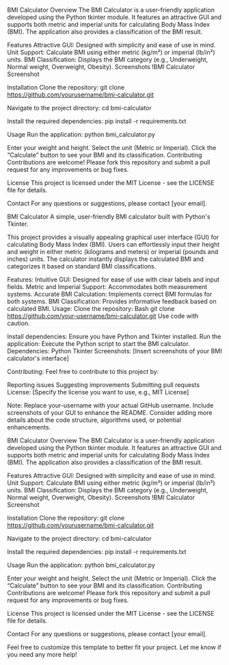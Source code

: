 BMI Calculator
Overview
The BMI Calculator is a user-friendly application developed using the Python tkinter module. It features an attractive GUI and supports both metric and imperial units for calculating Body Mass Index (BMI). The application also provides a classification of the BMI result.

Features
Attractive GUI: Designed with simplicity and ease of use in mind.
Unit Support: Calculate BMI using either metric (kg/m²) or imperial (lb/in²) units.
BMI Classification: Displays the BMI category (e.g., Underweight, Normal weight, Overweight, Obesity).
Screenshots
!BMI Calculator Screenshot

Installation
Clone the repository:
git clone https://github.com/yourusername/bmi-calculator.git

Navigate to the project directory:
cd bmi-calculator

Install the required dependencies:
pip install -r requirements.txt

Usage
Run the application:
python bmi_calculator.py

Enter your weight and height.
Select the unit (Metric or Imperial).
Click the “Calculate” button to see your BMI and its classification.
Contributing
Contributions are welcome! Please fork this repository and submit a pull request for any improvements or bug fixes.

License
This project is licensed under the MIT License - see the LICENSE file for details.

Contact
For any questions or suggestions, please contact [your email].




BMI Calculator
A simple, user-friendly BMI calculator built with Python's Tkinter.

This project provides a visually appealing graphical user interface (GUI) for calculating Body Mass Index (BMI). Users can effortlessly input their height and weight in either metric (kilograms and meters) or imperial (pounds and inches) units. The calculator instantly displays the calculated BMI and categorizes it based on standard BMI classifications.

Features:
Intuitive GUI: Designed for ease of use with clear labels and input fields.
Metric and Imperial Support: Accommodates both measurement systems.
Accurate BMI Calculation: Implements correct BMI formulas for both systems.
BMI Classification: Provides informative feedback based on calculated BMI.
Usage:
Clone the repository:
Bash
git clone https://github.com/your-username/bmi-calculator.git
Use code with caution.

Install dependencies: Ensure you have Python and Tkinter installed.
Run the application: Execute the Python script to start the BMI calculator.
Dependencies:
Python
Tkinter
Screenshots:
[Insert screenshots of your BMI calculator's interface]

Contributing:
Feel free to contribute to this project by:

Reporting issues
Suggesting improvements
Submitting pull requests
License:
[Specify the license you want to use, e.g., MIT License]

Note: Replace your-username with your actual GitHub username. Include screenshots of your GUI to enhance the README. Consider adding more details about the code structure, algorithms used, or potential enhancements.



BMI Calculator
Overview
The BMI Calculator is a user-friendly application developed using the Python tkinter module. It features an attractive GUI and supports both metric and imperial units for calculating Body Mass Index (BMI). The application also provides a classification of the BMI result.

Features
Attractive GUI: Designed with simplicity and ease of use in mind.
Unit Support: Calculate BMI using either metric (kg/m²) or imperial (lb/in²) units.
BMI Classification: Displays the BMI category (e.g., Underweight, Normal weight, Overweight, Obesity).
Screenshots
!BMI Calculator Screenshot

Installation
Clone the repository:
git clone https://github.com/yourusername/bmi-calculator.git

Navigate to the project directory:
cd bmi-calculator

Install the required dependencies:
pip install -r requirements.txt

Usage
Run the application:
python bmi_calculator.py

Enter your weight and height.
Select the unit (Metric or Imperial).
Click the “Calculate” button to see your BMI and its classification.
Contributing
Contributions are welcome! Please fork this repository and submit a pull request for any improvements or bug fixes.

License
This project is licensed under the MIT License - see the LICENSE file for details.

Contact
For any questions or suggestions, please contact [your email].

Feel free to customize this template to better fit your project. Let me know if you need any more help!
